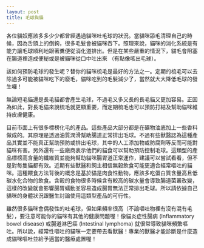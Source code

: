 ```yaml
---
layout: post
title: 毛球與貓
---
```


各位貓奴應該多多少少都曾經遇過貓咪吐毛球的狀況。當貓咪舔毛清理自己的時候，因為舌頭上的倒鉤，很多毛髮會被貓咪吞下。照理來說，貓咪的消化系統是有能力讓毛球順利地跟著糞便從消化道排出。但是在某些嚴重的情況下，貓毛會阻塞在腸道裡造成便秘或是被貓咪從口中吐出來 （有點像咳出毛球）。

該如何預防毛球的發生呢？替你的貓咪梳毛是最好的方法之一。定期的梳毛可以去除過多可能被貓咪吃下的廢毛，貓咪吃到的毛髮減少了，當然就大大降低毛球的發生囉！

無論短毛貓還是長毛貓都會產生毛球，不過毛又多又長的長毛貓又更加容易。正因為如此，對長毛貓來說梳毛就更顯重要，而定期梳毛也可以預防打結及幫助貓咪維持皮膚健康。

目前市面上有很多標榜化毛的產品。這些產品大部分都是在礦物油底加上一些香料做成的。其原理是透過油質潤滑幫助腸道正常排出毛球。不過有些獸醫認為這種產品其實並不能真正幫助預防或排出毛球，其中的人工添加物或防腐劑等反而可能對貓咪有害。另外還有一些廠商表示他們的貓食可以幫助預防控制毛球。這類型的產品標榜高含量的纖維質並能夠幫助貓咪腸胃道正常運作，建議可以嘗試看看，但不是對每隻貓都有效。近期有些獸醫和飼主相信無穀飲食可能更適合經常嘔吐的貓咪。這種餵食方法背後的概念是基於貓是肉食性動物，應該多吃蛋白質含量高且低碳水化合物的飲食。含穀的食物很多時候含有較高的碳水量會導致腸道菌叢改變，這樣的改變就會影響腸胃蠕動並容易造成腸胃無法正常排出毛球。所以請依據自己貓咪的身體狀況跟醫生討論使用這類型產品的可行性。

雖然很多貓咪會偶發性的吐毛球，但如果頻率很高（不論嘔吐物裡有沒有混有毛髮），要注意可能你的貓咪有其他的健康問題喔！像貓炎症性腸病 (Inflammatory bowel disease) 或腸道淋巴癌 (Intestinal lymphoma) 就很常導致貓咪頻繁嘔吐。所以說，經常性嘔吐的貓咪一定要帶去看獸醫！專業的獸醫才能診斷是什麼造成貓咪嘔吐並給予適當的醫療處置喔！
